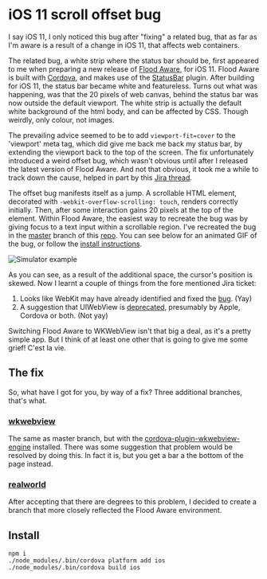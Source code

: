 # iOS 11 scroll offset bug

I say iOS 11, I only noticed this bug after "fixing" a related bug, that as far as I'm aware is a result of a change in iOS 11, that affects web containers.

The related bug, a white strip where the status bar should be, first appeared to me when preparing a new release of [Flood Aware](http://flood-aware.k3r.me), for iOS 11. Flood Aware is built with [Cordova](https://cordova.apache.org/), and makes use of the [StatusBar](https://www.npmjs.com/package/cordova-plugin-statusbar) plugin. After building for iOS 11, the status bar became white and featureless. Turns out what was happening, was that the 20 pixels of web canvas, behind the status bar was now outside the default viewport. The white strip is actually the default white background of the html body, and can be affected by CSS. Though weirdly, only colour, not images.

The prevailing advice seemed to be to add `viewport-fit=cover` to the 'viewport' meta tag, which did give me back me
back my status bar, by extending the viewport back to the top of the screen. The fix unfortunately introduced a weird offset bug, which wasn't obvious until after I released the latest version of Flood Aware. And not that obvious, it took me a while to track down the cause, helped in part by this [Jira thread](https://issues.apache.org/jira/browse/CB-12886).

The offset bug manifests itself as a jump. A scrollable HTML element, decorated with `-webkit-overflow-scrolling: touch`, renders correctly initially. Then, after some interaction gains 20 pixels at the top of the element. Within Flood Aware, the easiest way to recreate the bug was by giving focus to a text input within a scrollable region. I've recreated the bug in the [master](https://github.com/kim3er/ios11-scroll-offset/tree/master) branch of this [repo](https://github.com/kim3er/ios11-scroll-offset). You can see below for an animated GIF of the bug, or follow the [install instructions](#install).

![Simulator example](https://d26dzxoao6i3hh.cloudfront.net/items/3b2U1U1Q1b420G3y1D3u/Screen%20Recording%202017-10-22%20at%2008.49%20pm.gif "Simulator example")

As you can see, as a result of the additional space, the cursor's position is skewed. Now I learnt a couple of things from the fore mentioned Jira ticket:

1. Looks like WebKit may have already identified and fixed the [bug](https://bugs.webkit.org/show_bug.cgi?id=175949). (Yay)
2. A suggestion that UIWebView is [deprecated](https://issues.apache.org/jira/browse/CB-12886?focusedCommentId=16151408&page=com.atlassian.jira.plugin.system.issuetabpanels:comment-tabpanel#comment-16151408), presumably by Apple, Cordova or both. (Not yay)

Switching Flood Aware to WKWebView isn't that big a deal, as it's a pretty simple app. But I think of at least one other that is going to give me some grief! C'est la vie.

## The fix

So, what have I got for you, by way of a fix? Three additional branches, that's what.

### [wkwebview](https://github.com/kim3er/ios11-scroll-offset/tree/wkwebview)

The same as master branch, but with the [cordova-plugin-wkwebview-engine](https://www.npmjs.com/package/cordova-plugin-wkwebview-engine) installed. There was some suggestion that problem would be resolved by doing this. In fact it is, but you get a bar a the bottom of the page instead.

### [realworld](https://github.com/kim3er/ios11-scroll-offset/tree/realworld)

After accepting that there are degrees to this problem, I decided to create a branch that more closely reflected the Flood Aware environment.

## Install<a name="install"></a>

```
npm i
./node_modules/.bin/cordova platform add ios
./node_modules/.bin/cordova build ios
```